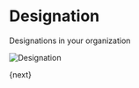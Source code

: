<!-- add-breadcrumbs -->
# Designation

Designations in your organization

<img class="screenshot" alt="Designation" src="{{docs_base_url}}/assets/img/human-resources/designation.png">

{next}